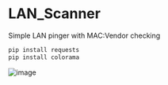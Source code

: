 # LAN_Scanner
Simple LAN pinger with MAC:Vendor checking
```bat
pip install requests
pip install colorama
```
![image](https://user-images.githubusercontent.com/52743561/191769461-7f1832a3-14ad-4a37-afaf-a0c5d46ce0f1.png)
